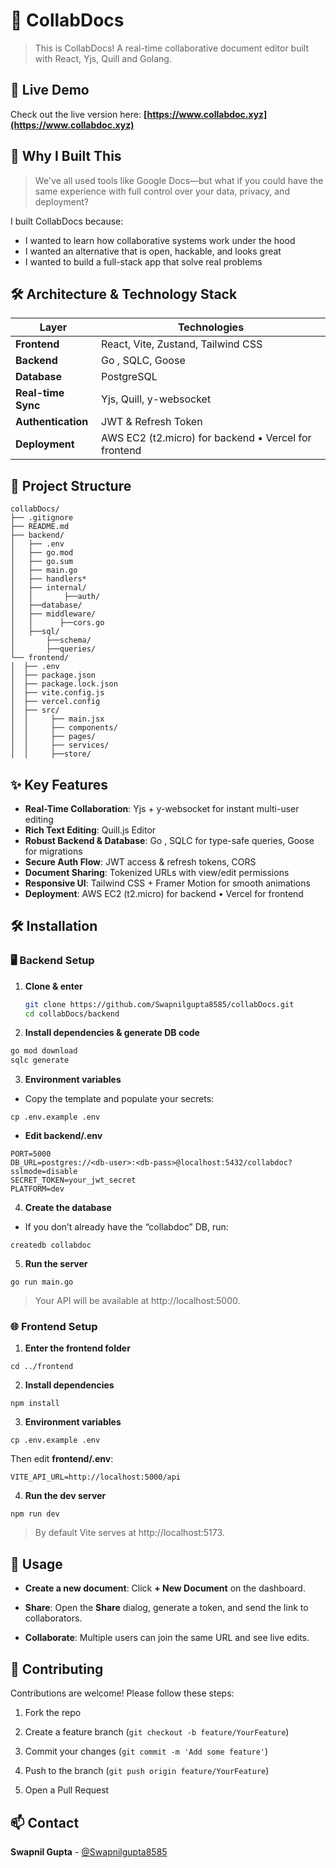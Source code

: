 
# 🎉 CollabDocs

> This is CollabDocs! A real-time collaborative document editor built with React, Yjs, Quill and Golang.


## 🚀 Live Demo

Check out the live version here: **[https://www.collabdoc.xyz](https://www.collabdoc.xyz)**


## 🚀 Why I Built This

> We've all used tools like Google Docs—but what if you could have the same experience with full control over your data, privacy, and deployment?

I built CollabDocs because:

* I wanted to learn how collaborative systems work under the hood
* I wanted an alternative that is open, hackable, and looks great
* I wanted to build a full-stack app that solve real problems



## 🛠️ Architecture & Technology Stack

| Layer              | Technologies                                                |
|--------------------|-------------------------------------------------------------|
| **Frontend**       | React, Vite, Zustand, Tailwind CSS                        |
| **Backend**        | Go , SQLC, Goose                                 |
| **Database**       | PostgreSQL                                                  |
| **Real-time Sync** | Yjs, Quill, y-websocket                                     |
| **Authentication** | JWT & Refresh Token                                |
| **Deployment**     | AWS EC2 (t2.micro) for backend • Vercel for frontend
 

     

## 📁 Project Structure
```
collabDocs/
├── .gitignore
├── README.md
├── backend/                 
│   ├── .env
│   ├── go.mod
│   ├── go.sum
│   ├── main.go
│   ├── handlers*            
│   ├── internal/
│   │       ├──auth/            
│   ├──database/        
│   ├── middleware/
│   │      ├──cors.go
│   ├──sql/          
│       ├──schema/
│       ├──queries/
└── frontend/                
│  ├── .env
│  ├── package.json
│  ├── package.lock.json
│  ├── vite.config.js
│  ├── vercel.config	
│  ├── src/
│  │     ├── main.jsx
│  │     ├── components/
│  │     ├── pages/
│  │     ├── services/        
│  │     ├──store/          

```

## ✨ Key Features

- **Real-Time Collaboration**: Yjs + y-websocket for instant multi-user editing  
- **Rich Text Editing**: Quill.js Editor
-  **Robust Backend & Database**: Go , SQLC for type-safe queries, Goose for migrations  
- **Secure Auth Flow**: JWT access & refresh tokens, CORS  
- **Document Sharing**: Tokenized URLs with view/edit permissions  
- **Responsive UI**: Tailwind CSS + Framer Motion for smooth animations 
- **Deployment**: AWS EC2 (t2.micro) for backend • Vercel for frontend  



## 🛠️ Installation


### 🖥️ Backend Setup

1. **Clone & enter**  
   ``` bash
   git clone https://github.com/Swapnilgupta8585/collabDocs.git
   cd collabDocs/backend
   ```
2. **Install dependencies & generate DB code**

```bash
go mod download
sqlc generate 
```
3. **Environment variables**

* Copy the template and populate your secrets:
```
cp .env.example .env
```
* **Edit backend/.env**
```
PORT=5000
DB_URL=postgres://<db-user>:<db-pass>@localhost:5432/collabdoc?sslmode=disable
SECRET_TOKEN=your_jwt_secret
PLATFORM=dev
```

4. **Create the database**
* If you don’t already have the “collabdoc” DB, run:

```
createdb collabdoc
```


5. **Run the server**
```
go run main.go
```

> Your API will be available at http://localhost:5000.


### 🌐 Frontend Setup

1. **Enter the frontend folder**

```
cd ../frontend
```

2. **Install dependencies**
```
npm install
```

3. **Environment variables**

```
cp .env.example .env
```

Then edit **frontend/.env**:
```
VITE_API_URL=http://localhost:5000/api
```

4. **Run the dev server**
```
npm run dev
```

> By default Vite serves at http://localhost:5173.


## 🎯 Usage

  

*  **Create a new document**: Click **+ New Document** on the dashboard.

*  **Share**: Open the **Share** dialog, generate a token, and send the link to collaborators.

*  **Collaborate**: Multiple users can join the same URL and see live edits.


## 🤝 Contributing

  

Contributions are welcome! Please follow these steps:

  

1. Fork the repo

2. Create a feature branch (`git checkout -b feature/YourFeature`)

3. Commit your changes (`git commit -m 'Add some feature'`)

4. Push to the branch (`git push origin feature/YourFeature`)

5. Open a Pull Request


## 📫 Contact

**Swapnil Gupta** - [@Swapnilgupta8585](https://github.com/Swapnilgupta8585)






  



  

